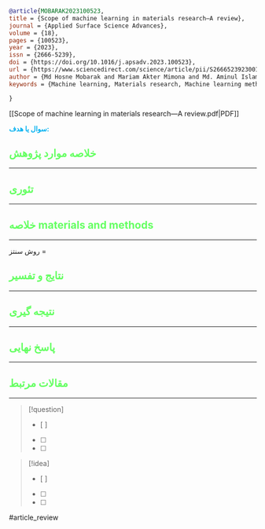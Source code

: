 
```bibtex

@article{MOBARAK2023100523,
title = {Scope of machine learning in materials research—A review},
journal = {Applied Surface Science Advances},
volume = {18},
pages = {100523},
year = {2023},
issn = {2666-5239},
doi = {https://doi.org/10.1016/j.apsadv.2023.100523},
url = {https://www.sciencedirect.com/science/article/pii/S2666523923001575},
author = {Md Hosne Mobarak and Mariam Akter Mimona and Md. Aminul Islam and Nayem Hossain and Fatema Tuz Zohura and Ibnul Imtiaz and Md Israfil Hossain Rimon},
keywords = {Machine learning, Materials research, Machine learning methods, Material synthesis, Image processing},

}


```

[[Scope of machine learning in materials research—A review.pdf|PDF]]

**<span style="color:#00b0f0">سوال یا هدف:</span>**



## <span style="color:#64ff61">خلاصه موارد پژوهش</span>
---

## <span style="color:#64ff61">تئوری</span>
---



## <span style="color:#64ff61">خلاصه materials and methods</span>
---

روش سنتز = 



## <span style="color:#64ff61"> نتایج و تفسیر</span>
---



## <span style="color:#64ff61">نتیجه گیری</span>
---



## <span style="color:#64ff61">پاسخ نهایی</span>
---




## <span style="color:#64ff61">مقالات مرتبط</span>
---





> [!question] 
>- [ ] 
>- [ ]  
>- [ ] 


> [!idea] 
> - [ ] 
>- [ ] 
>- [ ] 



#article_review
